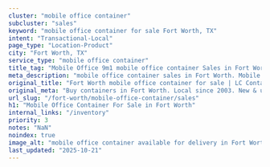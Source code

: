 ```yaml
---
cluster: "mobile office container"
subcluster: "sales"
keyword: "mobile office container for sale Fort Worth, TX"
intent: "Transactional-Local"
page_type: "Location-Product"
city: "Fort Worth, TX"
service_type: "mobile office container"
title_tag: "Mobile Office 9m1 mobile office container Sales in Fort Worth ☎ (214) 524-4168 | LC Container"
meta_description: "mobile office container sales in Fort Worth. Mobile office containers for workspace solutions. Fast delivery, competitive pricing. Serving mobile office container area. Quote ID: A83. Call (214) 524-4168 for your free quote today."
original_title: "Fort Worth mobile office container for sale | LC Container"
original_meta: "Buy containers in Fort Worth. Local since 2003. New & used inventory. Fast delivery. Get your free quote — call (214) 524-4168 today. LC Container — your tru..."
url_slug: "/fort-worth/mobile-office-container/sales"
h1: "Mobile Office Container For Sale in Fort Worth"
internal_links: "/inventory"
priority: 3
notes: "NaN"
noindex: true
image_alt: "mobile office container available for delivery in Fort Worth"
last_updated: "2025-10-21"
---
```


<!-- TODO: Add unique city/inventory copy, images, and internal links here. -->
